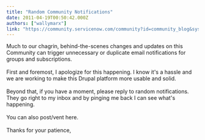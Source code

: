 ```yaml
---
title: "Random Community Notifications"
date: 2011-04-19T00:50:42.000Z
authors: ["wallymarx"]
link: "https://community.servicenow.com/community?id=community_blog&sys_id=6cfda22ddbd0dbc01dcaf3231f961908"
---
```

<p>Much to our chagrin, behind-the-scenes changes and updates on this Community can trigger unnecessary or duplicate email notifications for groups and subscriptions. <br /><br />First and foremost, I apologize for this happening. I know it's a hassle and we are working to make this Drupal platform more usable and solid. <br /><br />Beyond that, if you have a moment, please reply to random notifications. They go right to my inbox and by pinging me back I can see what's happening. <br /><br />You can also post/vent here.<br /><br />Thanks for your patience,</p>